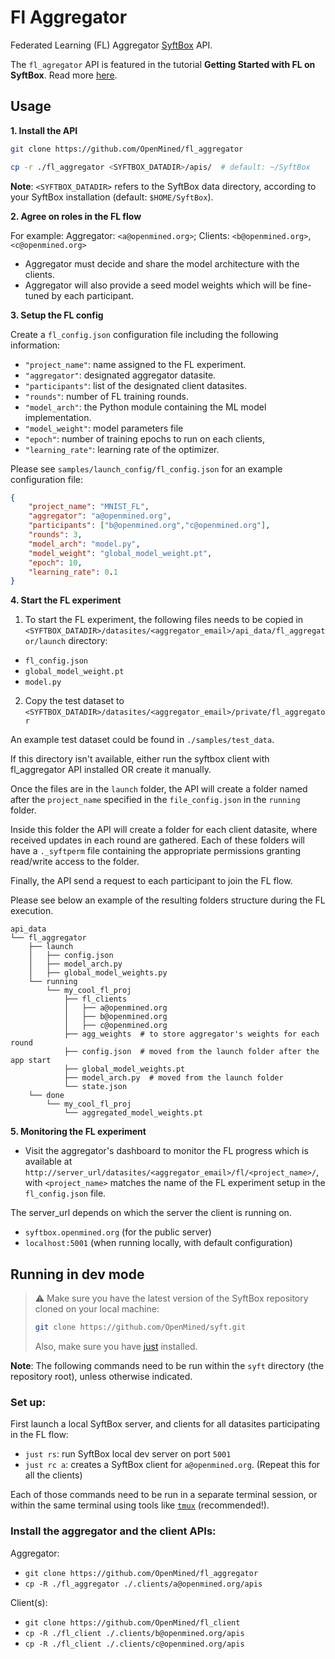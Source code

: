 # Fl Aggregator

Federated Learning (FL) Aggregator [SyftBox](https://syftbox-documentation.openmined.org) API.

The `fl_agregator` API is featured in the tutorial **Getting Started with FL on SyftBox**. 
Read more [here](https://syftbox-documentation.openmined.org/tutorials/federated-learning/getting-started/).

## Usage

**1. Install the API**

```bash
git clone https://github.com/OpenMined/fl_aggregator

cp -r ./fl_aggregator <SYFTBOX_DATADIR>/apis/  # default: ~/SyftBox
```

**Note**: `<SYFTBOX_DATADIR>` refers to the SyftBox data directory, according to your
SyftBox installation (default: `$HOME/SyftBox`).

**2. Agree on roles in the FL flow**

For example: Aggregator: `<a@openmined.org>`; Clients: `<b@openmined.org>`,`<c@openmined.org>`

- Aggregator must decide and share the model architecture with the clients.
- Aggregator will also provide a seed model weights which will be fine-tuned by each participant.

**3. Setup the FL config**

Create a `fl_config.json` configuration file including the following information:

- `"project_name"`: name assigned to the FL experiment.
- `"aggregator"`: designated aggregator datasite.
- `"participants"`: list of the designated client datasites.
- `"rounds"`: number of FL training rounds.
- `"model_arch"`: the Python module containing the ML model implementation.
- `"model_weight"`: model parameters file
- `"epoch"`: number of training epochs to run on each clients,
- `"learning_rate"`: learning rate of the optimizer.

Please see `samples/launch_config/fl_config.json` for an example configuration file:

```json
{
    "project_name": "MNIST_FL",
    "aggregator": "a@openmined.org",
    "participants": ["b@openmined.org","c@openmined.org"],
    "rounds": 3,
    "model_arch": "model.py",
    "model_weight": "global_model_weight.pt",
    "epoch": 10,
    "learning_rate": 0.1
}
```

**4. Start the FL experiment**

1. To start the FL experiment, the following files needs to be copied in 
`<SYFTBOX_DATADIR>/datasites/<aggregator_email>/api_data/fl_aggregator/launch` directory:

- `fl_config.json`
- `global_model_weight.pt`
- `model.py`

2. Copy the test dataset to `<SYFTBOX_DATADIR>/datasites/<aggregator_email>/private/fl_aggregator` 

An example test dataset could be found in `./samples/test_data`.

If this directory isn't available, either run the syftbox client with fl_aggregator API installed OR create it manually.

Once the files are in the `launch` folder, the API will create a folder named after the `project_name` specified in the `file_config.json` in the `running` folder.

Inside this folder the API will create a folder for each client datasite, where received updates in each round are gathered. 
Each of these folders will have a `._syftperm` file containing the appropriate permissions granting read/write access to the folder.

Finally, the API send a request to each participant to join the FL flow.

Please see below an example of the resulting folders structure during the FL execution.

```plaintext
api_data
└── fl_aggregator
    ├── launch
    │   ├── config.json
    │   ├── model_arch.py
    │   ├── global_model_weights.py
    └── running
        └── my_cool_fl_proj
            ├── fl_clients 
            │   ├── a@openmined.org
            │   ├── b@openmined.org
            │   ├── c@openmined.org
            ├── agg_weights  # to store aggregator's weights for each round
            ├── config.json  # moved from the launch folder after the app start
            ├── global_model_weights.pt
            ├── model_arch.py  # moved from the launch folder
            └── state.json
    └── done
        └── my_cool_fl_proj
            └── aggregated_model_weights.pt
```

**5. Monitoring the FL experiment**

- Visit the aggregator's dashboard to monitor the FL progress
which is available at `http://server_url/datasites/<aggregator_email>/fl/<project_name>/`, with `<project_name>` matches the name of the FL experiment setup in the `fl_config.json` file.

The server_url depends on which the server the client is running on.
- `syftbox.openmined.org` (for the public server)
- `localhost:5001` (when running locally, with default configuration)

## Running in dev mode

> ⚠️ Make sure you have the latest version of the SyftBox repository cloned on your local machine:
>
> ```bash
> git clone https://github.com/OpenMined/syft.git
> ```
> Also, make sure you have [just](https://github.com/casey/just) installed.

**Note**: The following commands need to be run within the `syft` directory (the repository root), unless otherwise indicated.

### **Set up**: 

First launch a local SyftBox server, and clients for all datasites participating in the FL flow:

- `just rs`: run SyftBox local dev server on port `5001`
- `just rc a`: creates a SyftBox client for `a@openmined.org`. (Repeat this for all the clients)

Each of those commands need to be run in a separate terminal session, or within the same terminal
using tools like [`tmux`](https://github.com/tmux/tmux/wiki) (recommended!).


### **Install the aggregator and the client APIs**: 

Aggregator:
- `git clone https://github.com/OpenMined/fl_aggregator` 
- `cp -R ./fl_aggregator ./.clients/a@openmined.org/apis` 

Client(s):

- `git clone https://github.com/OpenMined/fl_client` 
- `cp -R ./fl_client ./.clients/b@openmined.org/apis`
- `cp -R ./fl_client ./.clients/c@openmined.org/apis`
